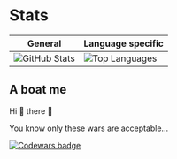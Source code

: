 # Stats

| General | Language specific |
| ------- | ----------------- |
| ![GitHub Stats][href-github-stats] | ![Top Languages][href-github-stats-top-languages] |


## A boat me

Hi 👋 there 👋

You know only these wars are acceptable...

[![Codewars badge][href-codewars-badge]][href-codewars-profile]

<!--

In case of emergency please concact me on LinkedIn or via email.
Chechkout my [homepage](https://markkovari-io.vercel.app/), which is heavily WIP

Thank you 🙇

-->

[href-github-stats]: https://github-readme-stats.vercel.app/api?username=markkovari&show_icons=true&count_private=true&theme=transparent
[href-github-stats-top-languages]: https://github-readme-stats.vercel.app/api/top-langs/?username=markkovari&theme=gruvbox&count_private=true
[href-codewars-badge]: https://www.codewars.com/users/markkovari/badges/small
[href-codewars-profile]: https://www.codewars.com/users/markkovari
